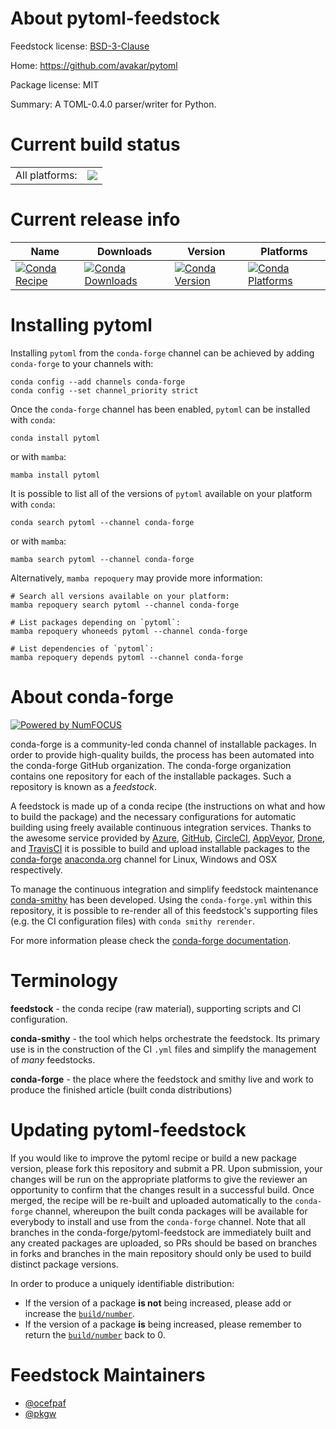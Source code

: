 About pytoml-feedstock
======================

Feedstock license: [BSD-3-Clause](https://github.com/conda-forge/pytoml-feedstock/blob/main/LICENSE.txt)

Home: https://github.com/avakar/pytoml

Package license: MIT

Summary: A TOML-0.4.0 parser/writer for Python.

Current build status
====================


<table><tr><td>All platforms:</td>
    <td>
      <a href="https://dev.azure.com/conda-forge/feedstock-builds/_build/latest?definitionId=6002&branchName=main">
        <img src="https://dev.azure.com/conda-forge/feedstock-builds/_apis/build/status/pytoml-feedstock?branchName=main">
      </a>
    </td>
  </tr>
</table>

Current release info
====================

| Name | Downloads | Version | Platforms |
| --- | --- | --- | --- |
| [![Conda Recipe](https://img.shields.io/badge/recipe-pytoml-green.svg)](https://anaconda.org/conda-forge/pytoml) | [![Conda Downloads](https://img.shields.io/conda/dn/conda-forge/pytoml.svg)](https://anaconda.org/conda-forge/pytoml) | [![Conda Version](https://img.shields.io/conda/vn/conda-forge/pytoml.svg)](https://anaconda.org/conda-forge/pytoml) | [![Conda Platforms](https://img.shields.io/conda/pn/conda-forge/pytoml.svg)](https://anaconda.org/conda-forge/pytoml) |

Installing pytoml
=================

Installing `pytoml` from the `conda-forge` channel can be achieved by adding `conda-forge` to your channels with:

```
conda config --add channels conda-forge
conda config --set channel_priority strict
```

Once the `conda-forge` channel has been enabled, `pytoml` can be installed with `conda`:

```
conda install pytoml
```

or with `mamba`:

```
mamba install pytoml
```

It is possible to list all of the versions of `pytoml` available on your platform with `conda`:

```
conda search pytoml --channel conda-forge
```

or with `mamba`:

```
mamba search pytoml --channel conda-forge
```

Alternatively, `mamba repoquery` may provide more information:

```
# Search all versions available on your platform:
mamba repoquery search pytoml --channel conda-forge

# List packages depending on `pytoml`:
mamba repoquery whoneeds pytoml --channel conda-forge

# List dependencies of `pytoml`:
mamba repoquery depends pytoml --channel conda-forge
```


About conda-forge
=================

[![Powered by
NumFOCUS](https://img.shields.io/badge/powered%20by-NumFOCUS-orange.svg?style=flat&colorA=E1523D&colorB=007D8A)](https://numfocus.org)

conda-forge is a community-led conda channel of installable packages.
In order to provide high-quality builds, the process has been automated into the
conda-forge GitHub organization. The conda-forge organization contains one repository
for each of the installable packages. Such a repository is known as a *feedstock*.

A feedstock is made up of a conda recipe (the instructions on what and how to build
the package) and the necessary configurations for automatic building using freely
available continuous integration services. Thanks to the awesome service provided by
[Azure](https://azure.microsoft.com/en-us/services/devops/), [GitHub](https://github.com/),
[CircleCI](https://circleci.com/), [AppVeyor](https://www.appveyor.com/),
[Drone](https://cloud.drone.io/welcome), and [TravisCI](https://travis-ci.com/)
it is possible to build and upload installable packages to the
[conda-forge](https://anaconda.org/conda-forge) [anaconda.org](https://anaconda.org/)
channel for Linux, Windows and OSX respectively.

To manage the continuous integration and simplify feedstock maintenance
[conda-smithy](https://github.com/conda-forge/conda-smithy) has been developed.
Using the ``conda-forge.yml`` within this repository, it is possible to re-render all of
this feedstock's supporting files (e.g. the CI configuration files) with ``conda smithy rerender``.

For more information please check the [conda-forge documentation](https://conda-forge.org/docs/).

Terminology
===========

**feedstock** - the conda recipe (raw material), supporting scripts and CI configuration.

**conda-smithy** - the tool which helps orchestrate the feedstock.
                   Its primary use is in the construction of the CI ``.yml`` files
                   and simplify the management of *many* feedstocks.

**conda-forge** - the place where the feedstock and smithy live and work to
                  produce the finished article (built conda distributions)


Updating pytoml-feedstock
=========================

If you would like to improve the pytoml recipe or build a new
package version, please fork this repository and submit a PR. Upon submission,
your changes will be run on the appropriate platforms to give the reviewer an
opportunity to confirm that the changes result in a successful build. Once
merged, the recipe will be re-built and uploaded automatically to the
`conda-forge` channel, whereupon the built conda packages will be available for
everybody to install and use from the `conda-forge` channel.
Note that all branches in the conda-forge/pytoml-feedstock are
immediately built and any created packages are uploaded, so PRs should be based
on branches in forks and branches in the main repository should only be used to
build distinct package versions.

In order to produce a uniquely identifiable distribution:
 * If the version of a package **is not** being increased, please add or increase
   the [``build/number``](https://docs.conda.io/projects/conda-build/en/latest/resources/define-metadata.html#build-number-and-string).
 * If the version of a package **is** being increased, please remember to return
   the [``build/number``](https://docs.conda.io/projects/conda-build/en/latest/resources/define-metadata.html#build-number-and-string)
   back to 0.

Feedstock Maintainers
=====================

* [@ocefpaf](https://github.com/ocefpaf/)
* [@pkgw](https://github.com/pkgw/)

